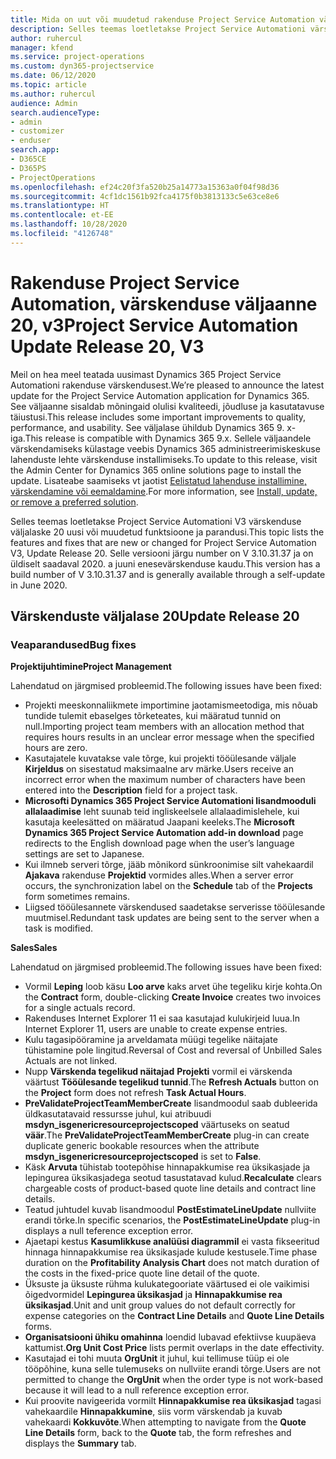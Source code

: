 ```yaml
---
title: Mida on uut või muudetud rakenduse Project Service Automation värskenduse väljaandes 20, V3
description: Selles teemas loetletakse Project Service Automationi värskenduse väljalaske 20, v3 saadaolevaid funktsioone ja parandusi.
author: ruhercul
manager: kfend
ms.service: project-operations
ms.custom: dyn365-projectservice
ms.date: 06/12/2020
ms.topic: article
ms.author: ruhercul
audience: Admin
search.audienceType:
- admin
- customizer
- enduser
search.app:
- D365CE
- D365PS
- ProjectOperations
ms.openlocfilehash: ef24c20f3fa520b25a14773a15363a0f04f98d36
ms.sourcegitcommit: 4cf1dc1561b92fca4175f0b3813133c5e63ce8e6
ms.translationtype: HT
ms.contentlocale: et-EE
ms.lasthandoff: 10/28/2020
ms.locfileid: "4126748"
---
```

# <a name="project-service-automation-update-release-20-v3"></a><span data-ttu-id="cccdc-103">Rakenduse Project Service Automation, värskenduse väljaanne 20, v3</span><span class="sxs-lookup"><span data-stu-id="cccdc-103">Project Service Automation Update Release 20, V3</span></span>

<span data-ttu-id="cccdc-104">Meil on hea meel teatada uusimast Dynamics 365 Project Service Automationi rakenduse värskendusest.</span><span class="sxs-lookup"><span data-stu-id="cccdc-104">We’re pleased to announce the latest update for the Project Service Automation application for Dynamics 365.</span></span> <span data-ttu-id="cccdc-105">See väljaanne sisaldab mõningaid olulisi kvaliteedi, jõudluse ja kasutatavuse täiustusi.</span><span class="sxs-lookup"><span data-stu-id="cccdc-105">This release includes some important improvements to quality, performance, and usability.</span></span> <span data-ttu-id="cccdc-106">See väljalase ühildub Dynamics 365 9. x-iga.</span><span class="sxs-lookup"><span data-stu-id="cccdc-106">This release is compatible with Dynamics 365 9.x.</span></span> <span data-ttu-id="cccdc-107">Sellele väljaandele värskendamiseks külastage veebis Dynamics 365 administreerimiskeskuse lahenduste lehte värskenduse installimiseks.</span><span class="sxs-lookup"><span data-stu-id="cccdc-107">To update to this release, visit the Admin Center for Dynamics 365 online solutions page to install the update.</span></span> <span data-ttu-id="cccdc-108">Lisateabe saamiseks vt jaotist [Eelistatud lahenduse installimine, värskendamine või eemaldamine](https://docs.microsoft.com/power-platform/admin/install-remove-preferred-solution).</span><span class="sxs-lookup"><span data-stu-id="cccdc-108">For more information, see [Install, update, or remove a preferred solution](https://docs.microsoft.com/power-platform/admin/install-remove-preferred-solution).</span></span>

<span data-ttu-id="cccdc-109">Selles teemas loetletakse Project Service Automationi V3 värskenduse väljalaske 20 uusi või muudetud funktsioone ja parandusi.</span><span class="sxs-lookup"><span data-stu-id="cccdc-109">This topic lists the features and fixes that are new or changed for Project Service Automation V3, Update Release 20.</span></span> <span data-ttu-id="cccdc-110">Selle versiooni järgu number on V 3.10.31.37 ja on üldiselt saadaval 2020. a juuni enesevärskenduse kaudu.</span><span class="sxs-lookup"><span data-stu-id="cccdc-110">This version has a build number of V 3.10.31.37 and is generally available through a self-update in June 2020.</span></span>

## <a name="update-release-20"></a><span data-ttu-id="cccdc-111">Värskenduste väljalase 20</span><span class="sxs-lookup"><span data-stu-id="cccdc-111">Update Release 20</span></span>

### <a name="bug-fixes"></a><span data-ttu-id="cccdc-112">Veaparandused</span><span class="sxs-lookup"><span data-stu-id="cccdc-112">Bug fixes</span></span>

<span data-ttu-id="cccdc-113">**Projektijuhtimine**</span><span class="sxs-lookup"><span data-stu-id="cccdc-113">**Project Management**</span></span>

<span data-ttu-id="cccdc-114">Lahendatud on järgmised probleemid.</span><span class="sxs-lookup"><span data-stu-id="cccdc-114">The following issues have been fixed:</span></span>

- <span data-ttu-id="cccdc-115">Projekti meeskonnaliikmete importimine jaotamismeetodiga, mis nõuab tundide tulemit ebaselges tõrketeates, kui määratud tunnid on null.</span><span class="sxs-lookup"><span data-stu-id="cccdc-115">Importing project team members with an allocation method that requires hours results in an unclear error message when the specified hours are zero.</span></span>
- <span data-ttu-id="cccdc-116">Kasutajatele kuvatakse vale tõrge, kui projekti tööülesande väljale **Kirjeldus** on sisestatud maksimaalne arv märke.</span><span class="sxs-lookup"><span data-stu-id="cccdc-116">Users receive an incorrect error when the maximum number of characters have been entered into the **Description** field for a project task.</span></span>
- <span data-ttu-id="cccdc-117">**Microsofti Dynamics 365 Project Service Automationi lisandmooduli allalaadimise** leht suunab teid ingliskeelsele allalaadimislehele, kui kasutaja keelesätted on määratud Jaapani keeleks.</span><span class="sxs-lookup"><span data-stu-id="cccdc-117">The **Microsoft Dynamics 365 Project Service Automation add-in download** page redirects to the English download page when the user’s language settings are set to Japanese.</span></span>
- <span data-ttu-id="cccdc-118">Kui ilmneb serveri tõrge, jääb mõnikord sünkroonimise silt vahekaardil **Ajakava** rakenduse **Projektid** vormides alles.</span><span class="sxs-lookup"><span data-stu-id="cccdc-118">When a server error occurs, the synchronization label on the **Schedule** tab of the **Projects** form sometimes remains.</span></span>
- <span data-ttu-id="cccdc-119">Liigsed tööülesannete värskendused saadetakse serverisse tööülesande muutmisel.</span><span class="sxs-lookup"><span data-stu-id="cccdc-119">Redundant task updates are being sent to the server when a task is modified.</span></span>

<span data-ttu-id="cccdc-120">**Sales**</span><span class="sxs-lookup"><span data-stu-id="cccdc-120">**Sales**</span></span>

<span data-ttu-id="cccdc-121">Lahendatud on järgmised probleemid.</span><span class="sxs-lookup"><span data-stu-id="cccdc-121">The following issues have been fixed:</span></span>

- <span data-ttu-id="cccdc-122">Vormil **Leping** loob käsu **Loo arve** kaks arvet ühe tegeliku kirje kohta.</span><span class="sxs-lookup"><span data-stu-id="cccdc-122">On the **Contract** form, double-clicking **Create Invoice** creates two invoices for a single actuals record.</span></span>
- <span data-ttu-id="cccdc-123">Rakenduses Internet Explorer 11 ei saa kasutajad kulukirjeid luua.</span><span class="sxs-lookup"><span data-stu-id="cccdc-123">In Internet Explorer 11, users are unable to create expense entries.</span></span>
- <span data-ttu-id="cccdc-124">Kulu tagasipööramine ja arveldamata müügi tegelike näitajate tühistamine pole lingitud.</span><span class="sxs-lookup"><span data-stu-id="cccdc-124">Reversal of Cost and reversal of Unbilled Sales Actuals are not linked.</span></span>
- <span data-ttu-id="cccdc-125">Nupp **Värskenda tegelikud näitajad** **Projekti** vormil ei värskenda väärtust **Tööülesande tegelikud tunnid**.</span><span class="sxs-lookup"><span data-stu-id="cccdc-125">The **Refresh Actuals** button on the **Project** form does not refresh **Task Actual Hours**.</span></span>
- <span data-ttu-id="cccdc-126">**PreValidateProjectTeamMemberCreate** lisandmoodul saab dubleerida üldkasutatavaid ressursse juhul, kui atribuudi **msdyn_isgenericresourceprojectscoped** väärtuseks on seatud **väär**.</span><span class="sxs-lookup"><span data-stu-id="cccdc-126">The **PreValidateProjectTeamMemberCreate** plug-in can create duplicate generic bookable resources when the attribute **msdyn_isgenericresourceprojectscoped** is set to **False**.</span></span>
- <span data-ttu-id="cccdc-127">Käsk **Arvuta** tühistab tootepõhise hinnapakkumise rea üksikasjade ja lepingurea üksikasjadega seotud tasustatavad kulud.</span><span class="sxs-lookup"><span data-stu-id="cccdc-127">**Recalculate** clears chargeable costs of product-based quote line details and contract line details.</span></span>
- <span data-ttu-id="cccdc-128">Teatud juhtudel kuvab lisandmoodul **PostEstimateLineUpdate** nullviite erandi tõrke.</span><span class="sxs-lookup"><span data-stu-id="cccdc-128">In specific scenarios, the **PostEstimateLineUpdate** plug-in displays a null teference exception error.</span></span>
- <span data-ttu-id="cccdc-129">Ajaetapi kestus **Kasumlikkuse analüüsi diagrammil** ei vasta fikseeritud hinnaga hinnapakkumise rea üksikasjade kulude kestusele.</span><span class="sxs-lookup"><span data-stu-id="cccdc-129">Time phase duration on the **Profitability Analysis Chart** does not match duration of the costs in the fixed-price quote line detail of the quote.</span></span>
- <span data-ttu-id="cccdc-130">Üksuste ja üksuste rühma kulukategooriate väärtused ei ole vaikimisi õigedvormidel **Lepingurea üksikasjad** ja **Hinnapakkumise rea üksikasjad**.</span><span class="sxs-lookup"><span data-stu-id="cccdc-130">Unit and unit group values do not default correctly for expense categories on the **Contract Line Details** and **Quote Line Details** forms.</span></span>
- <span data-ttu-id="cccdc-131">**Organisatsiooni ühiku omahinna** loendid lubavad efektiivse kuupäeva kattumist.</span><span class="sxs-lookup"><span data-stu-id="cccdc-131">**Org Unit Cost Price** lists permit overlaps in the date effectivity.</span></span>
- <span data-ttu-id="cccdc-132">Kasutajad ei tohi muuta **OrgUnit** it juhul, kui tellimuse tüüp ei ole tööpõhine, kuna selle tulemuseks on nullviite erandi tõrge.</span><span class="sxs-lookup"><span data-stu-id="cccdc-132">Users are not permitted to change the **OrgUnit** when the order type is not work-based because it will lead to a null reference exception error.</span></span>
- <span data-ttu-id="cccdc-133">Kui proovite navigeerida vormilt **Hinnapakkumise rea üksikasjad** tagasi vahekaardile **Hinnapakkumine**, siis vorm värskendab ja kuvab vahekaardi **Kokkuvõte**.</span><span class="sxs-lookup"><span data-stu-id="cccdc-133">When attempting to navigate from the **Quote Line Details** form, back to the **Quote** tab, the form refreshes and displays the **Summary** tab.</span></span>
